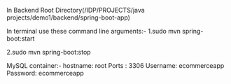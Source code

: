 In Backend Root  Directory(/IDP/PROJECTS/java projects/demo1/backend/spring-boot-app)

In terminal use these command line arguments:-
1.sudo mvn spring-boot:start

2.sudo mvn spring-boot:stop


MySQL container:-
hostname: root
Ports : 3306
Username: ecommerceapp
Password: ecommerceapp